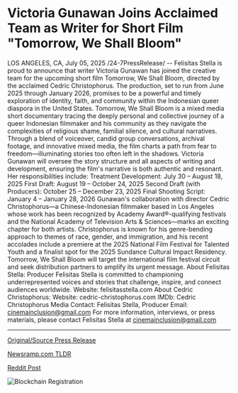 # Victoria Gunawan Joins Acclaimed Team as Writer for Short Film "Tomorrow, We Shall Bloom"

LOS ANGELES, CA, July 05, 2025 /24-7PressRelease/ -- Felisitas Stella is proud to announce that writer Victoria Gunawan has joined the creative team for the upcoming short film Tomorrow, We Shall Bloom, directed by the acclaimed Cedric Christophorus. The production, set to run from June 2025 through January 2026, promises to be a powerful and timely exploration of identity, faith, and community within the Indonesian queer diaspora in the United States.  Tomorrow, We Shall Bloom is a mixed media short documentary tracing the deeply personal and collective journey of a queer Indonesian filmmaker and his community as they navigate the complexities of religious shame, familial silence, and cultural narratives. Through a blend of voiceover, candid group conversations, archival footage, and innovative mixed media, the film charts a path from fear to freedom—illuminating stories too often left in the shadows.  Victoria Gunawan will oversee the story structure and all aspects of writing and development, ensuring the film's narrative is both authentic and resonant. Her responsibilities include:  Treatment Development: July 30 – August 18, 2025 First Draft: August 19 – October 24, 2025 Second Draft (with Producers): October 25 – December 23, 2025 Final Shooting Script: January 4 – January 28, 2026  Gunawan's collaboration with director Cedric Christophorus—a Chinese-Indonesian filmmaker based in Los Angeles whose work has been recognized by Academy Award®-qualifying festivals and the National Academy of Television Arts & Sciences—marks an exciting chapter for both artists. Christophorus is known for his genre-bending approach to themes of race, gender, and immigration, and his recent accolades include a premiere at the 2025 National Film Festival for Talented Youth and a finalist spot for the 2025 Sundance Cultural Impact Residency.  Tomorrow, We Shall Bloom will target the international film festival circuit and seek distribution partners to amplify its urgent message.  About Felisitas Stella: Producer Felisitas Stella is committed to championing underrepresented voices and stories that challenge, inspire, and connect audiences worldwide.  Website: felisitasstella.com About Cedric Christophorus: Website: cedric-christophorus.com IMDb: Cedric Christophorus  Media Contact: Felisitas Stella, Producer Email: cinemainclusion@gmail.com   For more information, interviews, or press materials, please contact Felisitas Stella at cinemainclusion@gmail.com 

---

[Original/Source Press Release](https://www.24-7pressrelease.com/press-release/524580/victoria-gunawan-joins-acclaimed-team-as-writer-for-short-film-tomorrow-we-shall-bloom)
                    

[Newsramp.com TLDR](https://newsramp.com/curated-news/victoria-gunawan-joins-cedric-christophorus-in-tomorrow-we-shall-bloom/ba2ad582556cee0ea4ee1e30ebbbb2cc) 

 



[Reddit Post](https://www.reddit.com/r/Lifestyle_Culture/comments/1ls3zuy/victoria_gunawan_joins_cedric_christophorus_in/) 



![Blockchain Registration](https://cdn.newsramp.app/24-7PressRelease/qrcode/257/5/envyXMiW.webp)